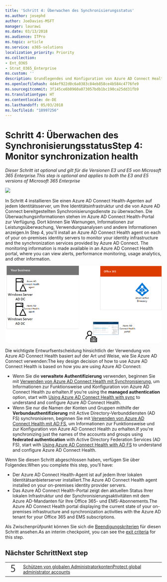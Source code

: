 ```yaml
---
title: 'Schritt 4: Überwachen des Synchronisierungsstatus'
ms.author: josephd
author: JoeDavies-MSFT
manager: laurawi
ms.date: 03/13/2018
ms.audience: ITPro
ms.topic: article
ms.service: o365-solutions
localization_priority: Priority
ms.collection:
- Ent_O365
- Strat_O365_Enterprise
ms.custom: ''
description: Grundlegendes und Konfiguration von Azure AD Connect Health
ms.openlocfilehash: 4d4ef922d0c6a0383c84eb858ce4b584c4776fe9
ms.sourcegitcommit: 3f145ce6b0960a073057bdb1bc190ca25dd31fb9
ms.translationtype: HT
ms.contentlocale: de-DE
ms.lasthandoff: 05/03/2018
ms.locfileid: "18997256"
---
```

# <a name="step-4-monitor-synchronization-health"></a><span data-ttu-id="1eca4-103">Schritt 4: Überwachen des Synchronisierungsstatus</span><span class="sxs-lookup"><span data-stu-id="1eca4-103">Step 4: Monitor synchronization health</span></span>

<span data-ttu-id="1eca4-104">*Dieser Schritt ist optional und gilt für die Versionen E3 und E5 von Microsoft 365 Enterprise.*</span><span class="sxs-lookup"><span data-stu-id="1eca4-104">*This step is optional and applies to both the E3 and E5 versions of Microsoft 365 Enterprise*</span></span>

![](./media/deploy-foundation-infrastructure/identity_icon-small.png)

<span data-ttu-id="1eca4-p101">In Schritt 4 installieren Sie einen Azure AD Connect Health-Agenten auf jedem Identitätsserver, um Ihre Identitätsinfrastruktur und die von Azure AD Connect bereitgestellten Synchronisierungsdienste zu überwachen. Die Überwachungsinformationen stehen im Azure AD Connect Health-Portal zur Verfügung. Dort können Sie Warnungen, Informationen zur Leistungsüberwachung, Verwendungsanalysen und andere Informationen anzeigen.</span><span class="sxs-lookup"><span data-stu-id="1eca4-p101">In Step 4, you'll install an Azure AD Connect Health agent on each of your on-premises identity servers to monitor your identity infrastructure and the synchronization services provided by Azure AD Connect. The monitoring information is made available in an Azure AD Connect Health portal, where you can view alerts, performance monitoring, usage analytics, and other information.</span></span>

![Komponenten von Azure AD Connect Health](./media/identity-azure-ad-connect-health/identity-azure-ad-connect-health.png)

<span data-ttu-id="1eca4-108">Die wichtigste Entwurfsentscheidung hinsichtlich der Verwendung von Azure AD Connect Health basiert auf der Art und Weise, wie Sie Azure AD Connect verwenden:</span><span class="sxs-lookup"><span data-stu-id="1eca4-108">The key design decision of how to use Azure AD Connect Health is based on how you are using Azure AD Connect:</span></span>

- <span data-ttu-id="1eca4-109">Wenn Sie die **verwaltete Authentifizierung** verwenden, beginnen Sie mit [Verwenden von Azure AD Connect Health mit Synchronisierung](https://docs.microsoft.com/azure/active-directory/connect-health/active-directory-aadconnect-health-sync), um Informationen zur Funktionsweise und Konfiguration von Azure AD Connect Health zu erhalten.</span><span class="sxs-lookup"><span data-stu-id="1eca4-109">If you’re using the **managed authentication** option, start with [Using Azure AD Connect Health with sync](https://docs.microsoft.com/azure/active-directory/connect-health/active-directory-aadconnect-health-sync) to understand and configure Azure AD Connect Health.</span></span>
- <span data-ttu-id="1eca4-110">Wenn Sie nur die Namen der Konten und Gruppen mithilfe der **Verbundauthentifizierung** mit Active Directory-Verbunddiensten (AD FS) synchronisieren, beginnen Sie mit [Verwenden von Azure AD Connect Health mit AD FS](https://docs.microsoft.com/azure/active-directory/connect-health/active-directory-aadconnect-health-adfs), um Informationen zur Funktionsweise und zur Konfiguration von Azure AD Connect Health zu erhalten.</span><span class="sxs-lookup"><span data-stu-id="1eca4-110">If you're synchronizing just the names of the accounts and groups using **federated authentication** with Active Directory Federation Services (AD FS), start with [Using Azure AD Connect Health with AD FS](https://docs.microsoft.com/azure/active-directory/connect-health/active-directory-aadconnect-health-adfs) to understand and configure Azure AD Connect Health.</span></span>

<span data-ttu-id="1eca4-111">Wenn Sie diesen Schritt abgeschlossen haben, verfügen Sie über Folgendes:</span><span class="sxs-lookup"><span data-stu-id="1eca4-111">When you complete this step, you’ll have:</span></span>

- <span data-ttu-id="1eca4-112">Der Azure AD Connect Health-Agent ist auf jedem Ihrer lokalen Identitätsanbieterserver installiert.</span><span class="sxs-lookup"><span data-stu-id="1eca4-112">The Azure AD Connect Health agent installed on your on-premises identity provider servers.</span></span>
- <span data-ttu-id="1eca4-113">Das Azure AD Connect Health-Portal zeigt den aktuellen Status Ihrer lokalen Infrastruktur und der Synchronisierungsaktivitäten mit dem Azure AD-Mandanten für Ihre Office 365- und EMS-Abonnements.</span><span class="sxs-lookup"><span data-stu-id="1eca4-113">The Azure AD Connect Health portal displaying the current state of your on-premises infrastructure and synchronization activities with the Azure AD tenant for your Office 365 and EMS subscriptions.</span></span>

<span data-ttu-id="1eca4-114">Als Zwischenprüfpunkt können Sie sich die [Beendigungskriterien](identity-exit-criteria.md#crit-identity-step4) für diesen Schritt ansehen.</span><span class="sxs-lookup"><span data-stu-id="1eca4-114">As an interim checkpoint, you can see the [exit criteria](identity-exit-criteria.md#crit-identity-step4) for this step.</span></span>


## <a name="next-step"></a><span data-ttu-id="1eca4-115">Nächster Schritt</span><span class="sxs-lookup"><span data-stu-id="1eca4-115">Next step</span></span>

|||
|:-------|:-----|
|![](./media/stepnumbers/Step5.png)| [<span data-ttu-id="1eca4-116">Schützen von globalen Administratorkonten</span><span class="sxs-lookup"><span data-stu-id="1eca4-116">Protect global administrator accounts</span></span>](identity-designate-protect-admin-accounts.md) |

